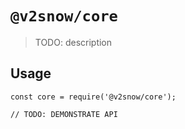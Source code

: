# `@v2snow/core`

> TODO: description

## Usage

```
const core = require('@v2snow/core');

// TODO: DEMONSTRATE API
```
